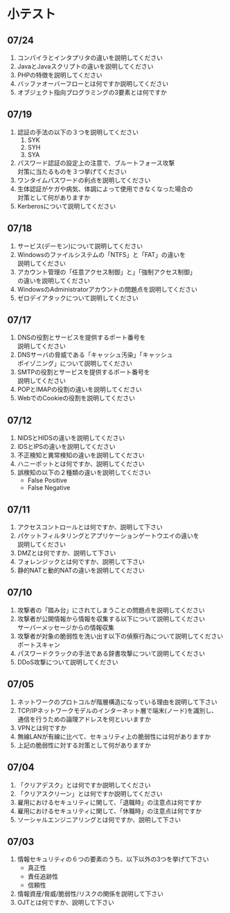 # 小テスト

## 07/24

1. コンパイラとインタプリタの違いを説明してください
1. JavaとJavaスクリプトの違いを説明してください
1. PHPの特徴を説明してください
1. バッファオーバーフローとは何ですか説明してください
1. オブジェクト指向プログラミングの3要素とは何ですか

## 07/19

1. 認証の手法の以下の３つを説明してください
	1. SYK
	1. SYH
	1. SYA
1. パスワード認証の設定上の注意で、ブルートフォース攻撃  
対策に当たるものを３つ挙げてください
1. ワンタイムパスワードの利点を説明してください
1. 生体認証がケガや病気、体調によって使用できなくなった場合の  
対策として何がありますか
1. Kerberosについて説明してください

## 07/18

1. サービス(デーモン)について説明してください
1. Windowsのファイルシステムの「NTFS」と「FAT」の違いを  
説明してください
1. アカウント管理の「任意アクセス制御」と」「強制アクセス制御」  
の違いを説明してください
1. WindowsのAdministratorアカウントの問題点を説明してください
1. ゼロデイアタックについて説明してください

## 07/17

1. DNSの役割とサービスを提供するポート番号を  
説明してください
1. DNSサーバの脅威である「キャッシュ汚染」「キャッシュ  
ポイゾニング」について説明してください
1. SMTPの役割とサービスを提供するポート番号を  
説明してください
1. POPとIMAPの役割の違いを説明してください
1. WebでのCookieの役割を説明してください

## 07/12

1. NIDSとHIDSの違いを説明してください
1. IDSとIPSの違いを説明してください
1. 不正検知と異常検知の違いを説明してください
1. ハニーポットとは何ですか、説明してください
1. 誤検知の以下の２種類の違いを説明してください
	- False Positive
	- False Negative

## 07/11

1. アクセスコントロールとは何ですか、説明して下さい
1. パケットフィルタリングとアプリケーションゲートウエイの違いを  
説明してください
1. DMZとは何ですか、説明して下さい
1. フォレンジックとは何ですか、説明して下さい  
1. 静的NATと動的NATの違いを説明してください

## 07/10

1. 攻撃者の「踏み台」にされてしまうことの問題点を説明してください
1. 攻撃者が公開情報から情報を収集する以下について説明してください  
サーバーメッセージからの情報収集
1. 攻撃者が対象の脆弱性を洗い出す以下の偵察行為について説明してください  
ポートスキャン
1. パスワードクラックの手法である辞書攻撃について説明してください
1. DDoS攻撃について説明してください

## 07/05

1. ネットワークのプロトコルが階層構造になっている理由を説明して下さい
1. TCP/IPネットワークモデルのインターネット層で端末(ノード)を識別し、  
通信を行うための論理アドレスを何といいますか
1. VPNとは何ですか
1. 無線LANが有線に比べて、セキュリティ上の脆弱性には何がありますか
1. 上記の脆弱性に対する対策として何がありますか

## 07/04

1. 「クリアデスク」とは何ですか説明してください
1. 「クリアスクリーン」とは何ですか説明してください
1. 雇用におけるセキュリティに関して、「退職時」の注意点は何ですか
1. 雇用におけるセキュリティに関して、「休職時」の注意点は何ですか
1. ソーシャルエンジニアリングとは何ですか、説明して下さい

## 07/03

1. 情報セキュリティの６つの要素のうち、以下以外の3つを挙げて下さい
	- 真正性
	- 責任追跡性
	- 信頼性
1. 情報資産/脅威/脆弱性/リスクの関係を説明して下さい
1. OJTとは何ですか、説明して下さい
